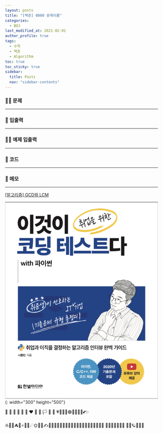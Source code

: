 ```yaml
---
layout: posts
title: "[백준] 0000 문제이름"
categories:
  - BOJ
last_modified_at: 2021-02-01
author_profile: true
tags:
  - 수학
  - 백준
  - Algorithm
toc: true
toc_sticky: true
sidebar:
  title: Posts
  nav: "sidebar-contents"
---
```


### 🙋‍♀️ 문제

-----


### 🙌 입출력

-----


### 🙋‍♂️ 예제 입출력

-----


### 🚀 코드

-----


### 🌠 메모

-----




<mark style='background-color: #f5f0ff'> </mark>

<a href="https://jerimo.github.io/algorithm/gcd/">[알고리즘] GCD와 LCM</a>

![이것이 코딩테스트다](/assets/image/book.PNG){: width="300" height="500"}

🚨 🚗 🚕 🚙 🚌 🚎 ❤️ 💯 💢 🏳️ 🏴 🏁 💗💟💜🔰🟣🔵🚩🏳‍🌈💕✨

⛵🚤🚢⛺🌟⭐🌈🌠☄🌞🤩🐣✍🙋‍♂️🎅👮‍♂️👨‍💻👩‍💻🎆🎇🎈🎊🎃🎀🎪🎫👑💎🧸
🔑🎵🧪🧬📐📌🤹
🚀🌌🪐🌄🌅🌝
